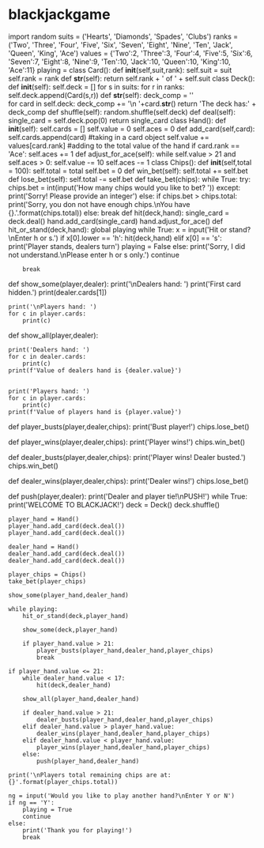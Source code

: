 # blackjackgame
import random
suits = ('Hearts', 'Diamonds', 'Spades', 'Clubs')
ranks = ('Two', 'Three', 'Four', 'Five', 'Six', 'Seven', 'Eight', 'Nine', 'Ten', 'Jack', 'Queen', 'King', 'Ace')
values = {'Two':2, 'Three':3, 'Four':4, 'Five':5, 'Six':6, 'Seven':7, 'Eight':8, 'Nine':9, 'Ten':10, 'Jack':10,
         'Queen':10, 'King':10, 'Ace':11}
playing = 
class Card():
    def __init__(self,suit,rank):
        self.suit = suit
        self.rank = rank
    def __str__(self):
        return self.rank + ' of ' + self.suit
class Deck():
    def __init__(self):
        self.deck = []
        for s in suits:
            for r in ranks:
                self.deck.append(Card(s,r))
    def __str__(self):
        deck_comp = ''  
        for card in self.deck:
            deck_comp += '\n '+card.__str__() 
        return 'The deck has:' + deck_comp
    def shuffle(self):
        random.shuffle(self.deck)
    def deal(self):
        single_card = self.deck.pop(0)
        return single_card
    class Hand():
    def __init__(self):
        self.cards = []
        self.value = 0
        self.aces = 0
    def add_card(self,card):
        self.cards.append(card) #taking in a card object
        self.value += values[card.rank] #adding to the total value of the hand
        if card.rank == 'Ace':
            self.aces += 1
    def adjust_for_ace(self):
        while self.value > 21 and self.aces > 0:
            self.value -= 10
            self.aces -= 1
class Chips():
    def __init__(self,total = 100):
        self.total = total
        self.bet = 0
    def win_bet(self):
        self.total += self.bet
    def lose_bet(self):
        self.total -= self.bet
def take_bet(chips):
    while True:
        try:
            chips.bet = int(input('How many chips would you like to bet? '))
        except:
            print('Sorry! Please provide an integer')
        else:
            if chips.bet > chips.total:
                    print('Sorry, you don not have enough chips.\nYou have {}.'.format(chips.total))
            else:
                break
def hit(deck,hand):
    single_card = deck.deal()
    hand.add_card(single_card)
    hand.adjust_for_ace()
def hit_or_stand(deck,hand):
    global playing
    while True:
        x = input('Hit or stand?\nEnter h or s.')
        if x[0].lower == 'h':
            hit(deck,hand)
        elif x[0] == 's':
            print('Player stands, dealers turn')
            playing = False
        else:
            print('Sorry, I did not understand.\nPlease enter h or s only.')
            continue
    
        break
def show_some(player,dealer):
    print('\nDealers hand: ')
    print('First card hidden.')
    print(dealer.cards[1])
    
    print('\nPlayers hand: ')
    for c in player.cards:
        print(c)
        
def show_all(player,dealer):
    
    print('Dealers hand: ')
    for c in dealer.cards:
        print(c)
    print(f'Value of dealers hand is {dealer.value}')
    
    
    print('Players hand: ')
    for c in player.cards:
        print(c)
    print(f'Value of players hand is {player.value}')
    
def player_busts(player,dealer,chips):
    print('Bust player!')
    chips.lose_bet()

def player_wins(player,dealer,chips):
    print('Player wins!')
    chips.win_bet()
    
def dealer_busts(player,dealer,chips):
    print('Player wins! Dealer busted.')
    chips.win_bet()
    
def dealer_wins(player,dealer,chips):
    print('Dealer wins!')
    chips.lose_bet()
    
    
def push(player,dealer):
    print('Dealer and player tie!\nPUSH!')
while True:
    print('WELCOME TO BLACKJACK!')
    deck = Deck()
    deck.shuffle()
   
    player_hand = Hand()
    player_hand.add_card(deck.deal())
    player_hand.add_card(deck.deal())
    
    dealer_hand = Hand()
    dealer_hand.add_card(deck.deal())
    dealer_hand.add_card(deck.deal())
    
    player_chips = Chips()
    take_bet(player_chips)
    
    show_some(player_hand,dealer_hand)
    
    while playing:
        hit_or_stand(deck,player_hand)
        
        show_some(deck,player_hand)
        
        if player_hand.value > 21:
            player_busts(player_hand,dealer_hand,player_chips)
            break
            
    if player_hand.value <= 21:
        while dealer_hand.value < 17:
            hit(deck,dealer_hand)
        
        show_all(player_hand,dealer_hand)
        
        if dealer_hand.value > 21:
            dealer_busts(player_hand,dealer_hand,player_chips)
        elif dealer_hand.value > player_hand.value:
            dealer_wins(player_hand,dealer_hand,player_chips)
        elif dealer_hand.value < player_hand.value:
            player_wins(player_hand,dealer_hand,player_chips)
        else:
            push(player_hand,dealer_hand)
            
    print('\nPlayers total remaining chips are at: {}'.format(player_chips.total))
    
    ng = input('Would you like to play another hand?\nEnter Y or N')
    if ng == 'Y':
        playing = True
        continue
    else:
        print('Thank you for playing!')
        break
        
 
